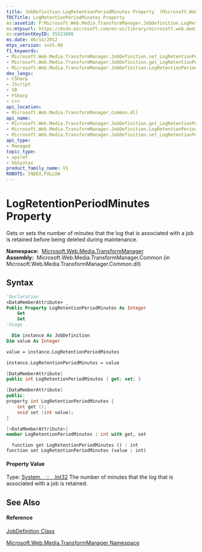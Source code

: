 ```yaml
---
title: JobDefinition.LogRetentionPeriodMinutes Property  (Microsoft.Web.Media.TransformManager)
TOCTitle: LogRetentionPeriodMinutes Property
ms:assetid: P:Microsoft.Web.Media.TransformManager.JobDefinition.LogRetentionPeriodMinutes
ms:mtpsurl: https://msdn.microsoft.com/en-us/library/microsoft.web.media.transformmanager.jobdefinition.logretentionperiodminutes(v=VS.90)
ms:contentKeyID: 35521008
ms.date: 06/14/2012
mtps_version: v=VS.90
f1_keywords:
- Microsoft.Web.Media.TransformManager.JobDefinition.set_LogRetentionPeriodMinutes
- Microsoft.Web.Media.TransformManager.JobDefinition.get_LogRetentionPeriodMinutes
- Microsoft.Web.Media.TransformManager.JobDefinition.LogRetentionPeriodMinutes
dev_langs:
- CSharp
- JScript
- VB
- FSharp
- c++
api_location:
- Microsoft.Web.Media.TransformManager.Common.dll
api_name:
- Microsoft.Web.Media.TransformManager.JobDefinition.get_LogRetentionPeriodMinutes
- Microsoft.Web.Media.TransformManager.JobDefinition.LogRetentionPeriodMinutes
- Microsoft.Web.Media.TransformManager.JobDefinition.set_LogRetentionPeriodMinutes
api_type:
- Managed
topic_type:
- apiref
- kbSyntax
product_family_name: VS
ROBOTS: INDEX,FOLLOW
---
```


# LogRetentionPeriodMinutes Property

Gets or sets the number of minutes that the log that is associated with a job is retained before being deleted during maintenance.

**Namespace:**  [Microsoft.Web.Media.TransformManager](microsoft-web-media-transformmanager-namespace.md)  
**Assembly:**  Microsoft.Web.Media.TransformManager.Common (in Microsoft.Web.Media.TransformManager.Common.dll)

## Syntax

``` vb
'Declaration
<DataMemberAttribute> _
Public Property LogRetentionPeriodMinutes As Integer
    Get
    Set
'Usage

  Dim instance As JobDefinition
Dim value As Integer

value = instance.LogRetentionPeriodMinutes

instance.LogRetentionPeriodMinutes = value
```

``` csharp
[DataMemberAttribute]
public int LogRetentionPeriodMinutes { get; set; }
```

``` c++
[DataMemberAttribute]
public:
property int LogRetentionPeriodMinutes {
    int get ();
    void set (int value);
}
```

``` fsharp
[<DataMemberAttribute>]
member LogRetentionPeriodMinutes : int with get, set
```

``` jscript
  function get LogRetentionPeriodMinutes () : int
function set LogRetentionPeriodMinutes (value : int)
```

#### Property Value

Type: [System. . :: . .Int32](https://msdn.microsoft.com/en-us/library/td2s409d\(v=vs.90\))  
The number of minutes that the log that is associated with a job is retained.  

## See Also

#### Reference

[JobDefinition Class](jobdefinition-class-microsoft-web-media-transformmanager.md)

[Microsoft.Web.Media.TransformManager Namespace](microsoft-web-media-transformmanager-namespace.md)

